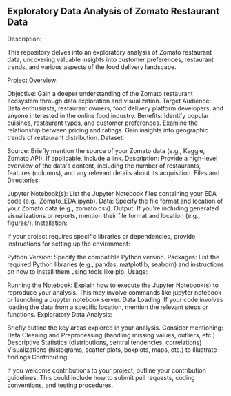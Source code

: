 ## Exploratory Data Analysis of Zomato Restaurant Data

Description:

This repository delves into an exploratory analysis of Zomato restaurant data, uncovering valuable insights into customer preferences, restaurant trends, and various aspects of the food delivery landscape.

Project Overview:

Objective: Gain a deeper understanding of the Zomato restaurant ecosystem through data exploration and visualization.
Target Audience: Data enthusiasts, restaurant owners, food delivery platform developers, and anyone interested in the online food industry.
Benefits:
Identify popular cuisines, restaurant types, and customer preferences.
Examine the relationship between pricing and ratings.
Gain insights into geographic trends of restaurant distribution.
Dataset:

Source: Briefly mention the source of your Zomato data (e.g., Kaggle, Zomato API). If applicable, include a link.
Description: Provide a high-level overview of the data's content, including the number of restaurants, features (columns), and any relevant details about its acquisition.
Files and Directories:

Jupyter Notebook(s): List the Jupyter Notebook files containing your EDA code (e.g., Zomato_EDA.ipynb).
Data: Specify the file format and location of your Zomato data (e.g., zomato.csv).
Output: If you're including generated visualizations or reports, mention their file format and location (e.g., figures/).
Installation:

If your project requires specific libraries or dependencies, provide instructions for setting up the environment:

Python Version: Specify the compatible Python version.
Packages: List the required Python libraries (e.g., pandas, matplotlib, seaborn) and instructions on how to install them using tools like pip.
Usage:

Running the Notebook: Explain how to execute the Jupyter Notebook(s) to reproduce your analysis. This may involve commands like jupyter notebook or launching a Jupyter notebook server.
Data Loading: If your code involves loading the data from a specific location, mention the relevant steps or functions.
Exploratory Data Analysis:

Briefly outline the key areas explored in your analysis. Consider mentioning:
Data Cleaning and Preprocessing (handling missing values, outliers, etc.)
Descriptive Statistics (distributions, central tendencies, correlations)
Visualizations (histograms, scatter plots, boxplots, maps, etc.) to illustrate findings
Contributing:

If you welcome contributions to your project, outline your contribution guidelines. This could include how to submit pull requests, coding conventions, and testing procedures.

